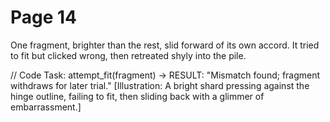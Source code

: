 # Page 14

One fragment, brighter than the rest, slid forward of its own accord.
It tried to fit but clicked wrong, then retreated shyly into the pile.

// Code Task: attempt_fit(fragment) → RESULT: "Mismatch found; fragment withdraws for later trial."
[Illustration: A bright shard pressing against the hinge outline, failing to fit, then sliding back with a glimmer of embarrassment.]

